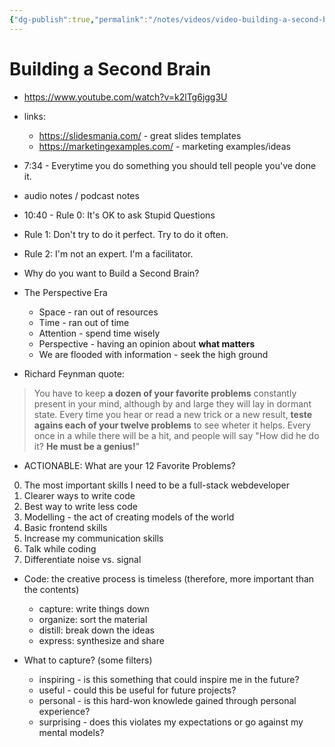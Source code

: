 ```yaml
---
{"dg-publish":true,"permalink":"/notes/videos/video-building-a-second-brain/","dgHomeLink":true,"dgPassFrontmatter":false,"dgShowBacklinks":true,"dgShowLocalGraph":true}
---
```


# Building a Second Brain

- <https://www.youtube.com/watch?v=k2lTg6jgg3U>


- links:
    - <https://slidesmania.com/> - great slides templates
    - <https://marketingexamples.com/> - marketing examples/ideas


- 7:34 - Everytime you do something you should tell people you've done it.

- audio notes / podcast notes

- 10:40 - Rule 0: It's OK to ask Stupid Questions
- Rule 1: Don't try to do it perfect. Try to do it often.
- Rule 2: I'm not an expert. I'm a facilitator.

- Why do you want to Build a Second Brain?

- The Perspective Era
    - Space - ran out of resources
    - Time - ran out of time
    - Attention - spend time wisely
    - Perspective - having an opinion about **what matters**
    - We are flooded with information - seek the high ground

- Richard Feynman quote:
> You have to keep **a dozen of your favorite problems** constantly present in your mind, although by and large they will lay in dormant state. Every time you hear or read a new trick or a new result, **teste agains each of your twelve problems** to see wheter it helps. Every once in a while there will be a hit, and people will say "How did he do it? **He must be a genius!**"

- ACTIONABLE: What are your 12 Favorite Problems?

0. The most important skills I need to be a full-stack webdeveloper
1. Clearer ways to write code
2. Best way to write less code
3. Modelling - the act of creating models of the world
4. Basic frontend skills
5. Increase my communication skills
6. Talk while coding
7. Differentiate noise vs. signal

- Code: the creative process is timeless (therefore, more important than the contents)
    - capture: write things down
    - organize: sort the material
    - distill: break down the ideas
    - express: synthesize and share

- What to capture? (some filters)
    - inspiring - is this something that could inspire me in the future?
    - useful - could this be useful for future projects?
    - personal - is this hard-won knowlede gained through personal experience?
    - surprising - does this violates my expectations or go against my mental models?

